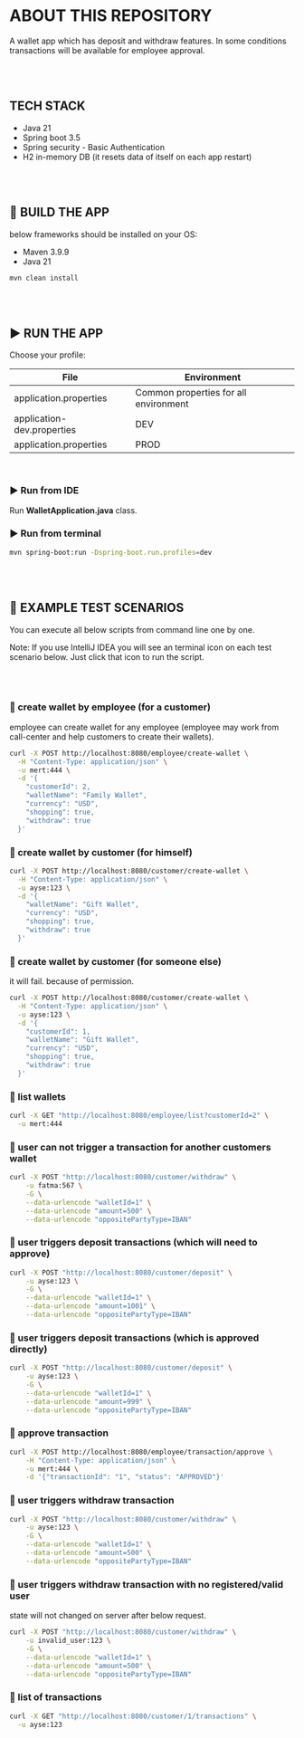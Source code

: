 # ABOUT THIS REPOSITORY

A wallet app which has deposit and withdraw features. In some conditions transactions will be available for employee approval.

<br><br>

## TECH STACK

- Java 21
- Spring boot 3.5
- Spring security - Basic Authentication
- H2 in-memory DB (it resets data of itself on each app restart)

<br><br>

## 🔨 BUILD THE APP

below frameworks should be installed on your OS:

- Maven 3.9.9
- Java 21

```sh
mvn clean install
```

<br><br>

## ▶️ RUN THE APP

Choose your profile:

| File                       | Environment                           |
|----------------------------|---------------------------------------|
| application.properties     | Common properties for all environment |
| application-dev.properties | DEV                                   |
| application.properties     | PROD                                  |

<br>

### ▶️ Run from IDE

Run __WalletApplication.java__ class.

### ▶️ Run from terminal

```sh
mvn spring-boot:run -Dspring-boot.run.profiles=dev
```

<br><br>

## 🧪 EXAMPLE TEST SCENARIOS

You can execute all below scripts from command line one by one.

Note: If you use IntelliJ IDEA you will see an terminal icon on each test scenario below. Just click that icon to run the script.

<br><br>

### 🧪 create wallet by employee (for a customer)

employee can create wallet for any employee (employee may work from call-center and help customers to create their wallets).

```sh
curl -X POST http://localhost:8080/employee/create-wallet \
  -H "Content-Type: application/json" \
  -u mert:444 \
  -d '{
    "customerId": 2,
    "walletName": "Family Wallet",
    "currency": "USD",
    "shopping": true,
    "withdraw": true
  }'
```

### 🧪 create wallet by customer (for himself)

```sh
curl -X POST http://localhost:8080/customer/create-wallet \
  -H "Content-Type: application/json" \
  -u ayse:123 \
  -d '{
    "walletName": "Gift Wallet",
    "currency": "USD",
    "shopping": true,
    "withdraw": true
  }'
```

### 🧪 create wallet by customer (for someone else)

it will fail. because of permission.

```sh
curl -X POST http://localhost:8080/customer/create-wallet \
  -H "Content-Type: application/json" \
  -u ayse:123 \
  -d '{
    "customerId": 1,
    "walletName": "Gift Wallet",
    "currency": "USD",
    "shopping": true,
    "withdraw": true
  }'
```

### 🧪 list wallets

```sh
curl -X GET "http://localhost:8080/employee/list?customerId=2" \
  -u mert:444
```

### 🧪 user can not trigger a transaction for another customers wallet

```sh
curl -X POST "http://localhost:8080/customer/withdraw" \
    -u fatma:567 \
    -G \
    --data-urlencode "walletId=1" \
    --data-urlencode "amount=500" \
    --data-urlencode "oppositePartyType=IBAN"
```

### 🧪 user triggers deposit transactions (which will need to approve)

```sh
curl -X POST "http://localhost:8080/customer/deposit" \
    -u ayse:123 \
    -G \
    --data-urlencode "walletId=1" \
    --data-urlencode "amount=1001" \
    --data-urlencode "oppositePartyType=IBAN"
```

### 🧪 user triggers deposit transactions (which is approved directly)

```sh
curl -X POST "http://localhost:8080/customer/deposit" \
    -u ayse:123 \
    -G \
    --data-urlencode "walletId=1" \
    --data-urlencode "amount=999" \
    --data-urlencode "oppositePartyType=IBAN"
```

### 🧪 approve transaction

```sh
curl -X POST http://localhost:8080/employee/transaction/approve \
    -H "Content-Type: application/json" \
    -u mert:444 \
    -d '{"transactionId": "1", "status": "APPROVED"}'
```

### 🧪 user triggers withdraw transaction

```sh
curl -X POST "http://localhost:8080/customer/withdraw" \
    -u ayse:123 \
    -G \
    --data-urlencode "walletId=1" \
    --data-urlencode "amount=500" \
    --data-urlencode "oppositePartyType=IBAN"
```

### 🧪 user triggers withdraw transaction with no registered/valid user

state will not changed on server after below request.

```sh
curl -X POST "http://localhost:8080/customer/withdraw" \
    -u invalid_user:123 \
    -G \
    --data-urlencode "walletId=1" \
    --data-urlencode "amount=500" \
    --data-urlencode "oppositePartyType=IBAN"
```

### 🧪 list of transactions

```sh
curl -X GET "http://localhost:8080/customer/1/transactions" \
  -u ayse:123
```
